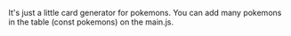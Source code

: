 It's just a little card generator for pokemons. You can add many pokemons in the table (const pokemons) on the main.js.